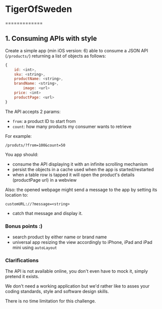 # TigerOfSweden
=============

## 1. Consuming APIs with style

Create a simple app (min iOS version: 6) able to consume a JSON API (`/products/`) returning a list of objects as follows:

``` javascript
{
	id: <int>,
	sku: <string>,
	productName: <string>,
	brandName: <string>,
        image: <url>
	price: <int>
	productPage: <url>
}
```

The API accepts 2 params: 

* `from`: a product ID to start from
* `count`: how many products my consumer wants to retrieve

For example:

```
/produts/?from=100&count=50
```

You app should:

* consume the API displaying it with an infinite scrolling mechanism
* persist the objects in a cache used when the app is started/restarted
* when a table row is tapped it will open the product's details (productPage url) in a webview

Also: the opened webpage might send a message to the app by setting its location to:

```
customURL://?message=<string>
```

* catch that message and display it.

### Bonus points :)

* search product by either name or brand name
* universal app resizing the view accordingly to iPhone, iPad and iPad mini using `autoLayout`

### Clarifications

The API is not available online, you don't even have to mock it, simply pretend it exists.

We don't  need a working application but we'd rather like to asses your coding standards, style and software design skills.

There is no time limitation for this challenge.


